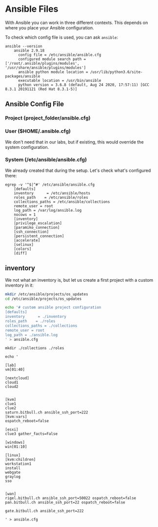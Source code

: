 
# Ansible Files
With Ansible you can work in three different contexts.
This depends on where you place your Ansible configuration.

To check which config file is used, you can ask `ansible`:
```
ansible --version
	ansible 2.9.18
	  config file = /etc/ansible/ansible.cfg
	  configured module search path = ['/root/.ansible/plugins/modules', '/usr/share/ansible/plugins/modules']
	  ansible python module location = /usr/lib/python3.6/site-packages/ansible
	  executable location = /usr/bin/ansible
	  python version = 3.6.8 (default, Aug 24 2020, 17:57:11) [GCC 8.3.1 20191121 (Red Hat 8.3.1-5)]
```
## Ansible Config File

### Project (project_folder/ansible.cfg)

### User ($HOME/.ansible.cfg)
We don't need that in our labs, but if existing, this would override the system configuration.

### System (/etc/ansible/ansible.cfg)
We already created that during the setup.
Let's check what's configured there:
```
egrep -v '^$|^#' /etc/ansible/ansible.cfg 
	[defaults]
	inventory      = /etc/ansible/hosts
	roles_path    = /etc/ansible/roles
	collections_paths = /etc/ansible/collections
	remote_user = root
	log_path = /var/log/ansible.log
	nocows = 1
	[inventory]
	[privilege_escalation]
	[paramiko_connection]
	[ssh_connection]
	[persistent_connection]
	[accelerate]
	[selinux]
	[colors]
	[diff]
```

## inventory
We not what an inventory is, but let us create a first project with a custom inventory in it:
```bash
mkdir /etc/ansible/projects/os_updates
cd /etc/ansible/projects/os_updates

echo '# custom ansible project configuration
[defaults]
inventory      = ./inventory
roles_path    = ./roles
collections_paths = ./collections
remote_user = root
log_path = ./ansible.log
' > ansible.cfg
```
```
mkdir ./collections ./roles
```
```
echo '

[lab]
vm[01:40]

[nextcloud]
cloud1
cloud2


[kvm]
clue1
clue2 
saturn.bitbull.ch ansible_ssh_port=222
[kvm:vars]
ospatch_reboot=false

[esxi]
clue3 gather_facts=False

[windows]
win[01:10]

[linux]
[kvm:children]
workstation1
install
webgate
graylog
sso


[wan]
rigel.bitbull.ch ansible_ssh_port=50022 ospatch_reboot=false
pan.bitbull.ch ansible_ssh_port=22 ospatch_reboot=false

gate.bitbull.ch ansible_ssh_port=222

' > ansible.cfg
```

<!--stackedit_data:
eyJoaXN0b3J5IjpbLTE5OTUyMjkyNTMsLTE2ODc2ODkxNzcsLT
kxODM5MzYwOV19
-->